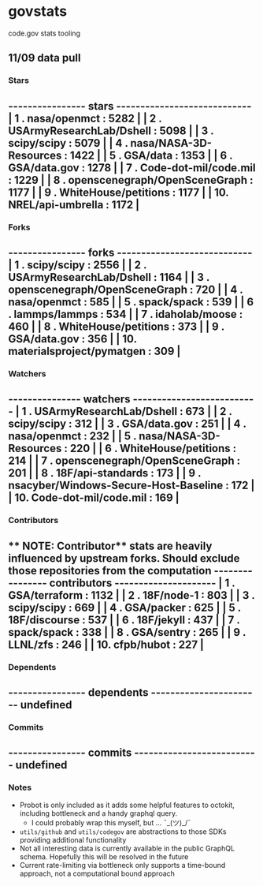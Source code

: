 # govstats
code.gov stats tooling

## 11/09 data pull
### Stars
---------------- stars ----------------------------
| 1 . nasa/openmct                        : 5282  |
| 2 . USArmyResearchLab/Dshell            : 5098  |
| 3 . scipy/scipy                         : 5079  |
| 4 . nasa/NASA-3D-Resources              : 1422  |
| 5 . GSA/data                            : 1353  |
| 6 . GSA/data.gov                        : 1278  |
| 7 . Code-dot-mil/code.mil               : 1229  |
| 8 . openscenegraph/OpenSceneGraph       : 1177  |
| 9 . WhiteHouse/petitions                : 1177  |
| 10. NREL/api-umbrella                   : 1172  |
---------------------------------------------------


### Forks
---------------- forks ----------------------------
| 1 . scipy/scipy                         : 2556  |
| 2 . USArmyResearchLab/Dshell            : 1164  |
| 3 . openscenegraph/OpenSceneGraph       : 720   |
| 4 . nasa/openmct                        : 585   |
| 5 . spack/spack                         : 539   |
| 6 . lammps/lammps                       : 534   |
| 7 . idaholab/moose                      : 460   |
| 8 . WhiteHouse/petitions                : 373   |
| 9 . GSA/data.gov                        : 356   |
| 10. materialsproject/pymatgen           : 309   |
---------------------------------------------------


### Watchers
--------------- watchers --------------------------
| 1 . USArmyResearchLab/Dshell            : 673   |
| 2 . scipy/scipy                         : 312   |
| 3 . GSA/data.gov                        : 251   |
| 4 . nasa/openmct                        : 232   |
| 5 . nasa/NASA-3D-Resources              : 220   |
| 6 . WhiteHouse/petitions                : 214   |
| 7 . openscenegraph/OpenSceneGraph       : 201   |
| 8 . 18F/api-standards                   : 173   |
| 9 . nsacyber/Windows-Secure-Host-Baseline : 172 |
| 10. Code-dot-mil/code.mil               : 169   |
---------------------------------------------------

### Contributors
** NOTE: Contributor** stats are heavily influenced by upstream forks. Should exclude those repositories from the computation
---------------- contributors ---------------------
| 1 . GSA/terraform                       : 1132  |
| 2 . 18F/node-1                          : 803   |
| 3 . scipy/scipy                         : 669   |
| 4 . GSA/packer                          : 625   |
| 5 . 18F/discourse                       : 537   |
| 6 . 18F/jekyll                          : 437   |
| 7 . spack/spack                         : 338   |
| 8 . GSA/sentry                          : 265   |
| 9 . LLNL/zfs                            : 246   |
| 10. cfpb/hubot                          : 227   |
---------------------------------------------------

### Dependents
---------------- dependents -----------------------
undefined
---------------------------------------------------

### Commits
---------------- commits --------------------------
undefined
---------------------------------------------------

### Notes
* Probot is only included as it adds some helpful features to octokit, including bottleneck and a handy graphql query.
  * I could probably wrap this myself, but ... ¯\_(ツ)_/¯
* `utils/github` and `utils/codegov` are abstractions to those SDKs providing additional functionality
* Not all interesting data is currently available in the public GraphQL schema. Hopefully this will be resolved in the future
* Current rate-limiting via bottleneck only supports a time-bound approach, not a computational bound approach
